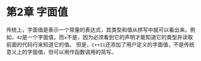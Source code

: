 # 第2章 字面值

传统上，字面值是表示一个常量的表达式，其类型和值从拼写中就可以看出来。例如，`42`是一个字面值，而`x`不是，因为必须看到它的声明才能知道它的类型并读取前面的代码行来知道它的值。
但是，`C++11`还添加了用户定义的字面值，不是传统意义上的字面值，但可以用作函数调用的简写。
